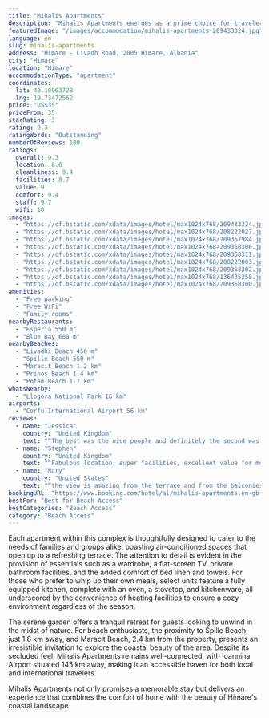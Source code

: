 ```yaml
---
title: "Mihalis Apartments"
description: "Mihalis Apartments emerges as a prime choice for travelers seeking comfort and convenience in Himare, located just a short 600-meter stroll from the pristine Livadhi Beach."
featuredImage: "/images/accommodation/mihalis-apartments-209433324.jpg"
language: en
slug: mihalis-apartments
address: "Himare - Livadh Road, 2005 Himare, Albania"
city: "Himare"
location: "Himare"
accommodationType: "apartment"
coordinates:
  lat: 40.10063728
  lng: 19.73472562
price: "US$35"
priceFrom: 35
starRating: 3
rating: 9.3
ratingWords: "Outstanding"
numberOfReviews: 180
ratings:
  overall: 9.3
  location: 8.6
  cleanliness: 9.4
  facilities: 8.7
  value: 9
  comfort: 9.4
  staff: 9.7
  wifi: 10
images:
  - "https://cf.bstatic.com/xdata/images/hotel/max1024x768/209433324.jpg?k=b065c252f4e02ff7d4f9ae8290b962ee712d4f3fad47d6b836c0819b3e72b7dd&o=&hp=1"
  - "https://cf.bstatic.com/xdata/images/hotel/max1024x768/208222027.jpg?k=9979482a06fc16c67d514b9313f8b7f23ef21e1883fc91ccf273256e20310a0f&o=&hp=1"
  - "https://cf.bstatic.com/xdata/images/hotel/max1024x768/209367984.jpg?k=9685c650e49cc8abc753c9e5c64aa9b66d4e5b94d8cdc9ad4fe88f10fed3806b&o=&hp=1"
  - "https://cf.bstatic.com/xdata/images/hotel/max1024x768/209368306.jpg?k=3ccfcde01329b1451caf56ebd855ab42b6f0717e316f0653e8cf3952bb2492b0&o=&hp=1"
  - "https://cf.bstatic.com/xdata/images/hotel/max1024x768/209368311.jpg?k=74b75c11495d39c7afca064e077cb10b7bbf0ad18da6fd41a12324f74c89290b&o=&hp=1"
  - "https://cf.bstatic.com/xdata/images/hotel/max1024x768/208222003.jpg?k=81da581657e8bade46eeacb20e01f6cec2116f8e39bd909bc4da40d324bb471f&o=&hp=1"
  - "https://cf.bstatic.com/xdata/images/hotel/max1024x768/209368302.jpg?k=fa3478b1a9bfada1740e8c001bf3290ffbffcc612ee5ec5d6cf56b0e1eb37346&o=&hp=1"
  - "https://cf.bstatic.com/xdata/images/hotel/max1024x768/136435258.jpg?k=c84935d8c0e372e1ffe42fe4749bde7d247914bc1a5215ce95cbc2703b0bdc52&o=&hp=1"
  - "https://cf.bstatic.com/xdata/images/hotel/max1024x768/209368300.jpg?k=4683985732148b110a2a0aa61d43a491920b5ec87d10cb06150a6ff7487c275f&o=&hp=1"
amenities:
  - "Free parking"
  - "Free WiFi"
  - "Family rooms"
nearbyRestaurants:
  - "Esperia 550 m"
  - "Blue Bay 600 m"
nearbyBeaches:
  - "Livadhi Beach 450 m"
  - "Spille Beach 550 m"
  - "Maracit Beach 1.2 km"
  - "Prinos Beach 1.4 km"
  - "Potam Beach 1.7 km"
whatsNearby:
  - "Llogora National Park 16 km"
airports:
  - "Corfu International Airport 56 km"
reviews:
  - name: "Jessica"
    country: "United Kingdom"
    text: "“The best was the nice people and definitely the second was the bed!! Thank you 🙏🏻”"
  - name: "Stephen"
    country: "United Kingdom"
    text: "“Fabulous location, super facilities, excellent value for money and lovely mum and daughter hosts. Go to the roof terrace for a 360 degree spectacular view of the coastline across to Corfu and mountains.”"
  - name: "Mary"
    country: "United States"
    text: "“the view is amazing from the terrace and from the balconies. You will breathe deeply from the moment you arrive here. The air is clean and the view is so wild and private even though you can reach the town in just 10 min by foot. The hosts are...”"
bookingURL: "https://www.booking.com/hotel/al/mihalis-apartments.en-gb.html?aid=8035640"
bestFor: "Best for Beach Access"
bestCategories: "Beach Access"
category: "Beach Access"
---
```


Each apartment within this complex is thoughtfully designed to cater to the needs of families and groups alike, boasting air-conditioned spaces that open up to a refreshing terrace. The attention to detail is evident in the provision of essentials such as a wardrobe, a flat-screen TV, private bathroom facilities, and the added comfort of bed linen and towels. For those who prefer to whip up their own meals, select units feature a fully equipped kitchen, complete with an oven, a stovetop, and kitchenware, all underscored by the convenience of heating facilities to ensure a cozy environment regardless of the season.

The serene garden offers a tranquil retreat for guests looking to unwind in the midst of nature. For beach enthusiasts, the proximity to Spille Beach, just 1.8 km away, and Maracit Beach, 2.4 km from the property, presents an irresistible invitation to explore the coastal beauty of the area. Despite its secluded feel, Mihalis Apartments remains well-connected, with Ioannina Airport situated 145 km away, making it an accessible haven for both local and international travelers.

Mihalis Apartments not only promises a memorable stay but delivers an experience that combines the comfort of home with the beauty of Himare's coastal landscape.